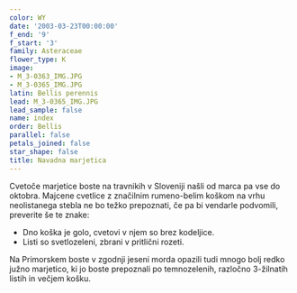 ```yaml
---
color: WY
date: '2003-03-23T00:00:00'
f_end: '9'
f_start: '3'
family: Asteraceae
flower_type: K
image:
- M_3-0363_IMG.JPG
- M_3-0365_IMG.JPG
latin: Bellis perennis
lead: M_3-0365_IMG.JPG
lead_sample: false
name: index
order: Bellis
parallel: false
petals_joined: false
star_shape: false
title: Navadna marjetica
---
```

Cvetoče marjetice boste na travnikih v Sloveniji našli od marca pa vse do oktobra. Majcene cvetlice z značilnim rumeno-belim koškom na vrhu neolistanega stebla ne bo težko prepoznati, če pa bi vendarle podvomili, preverite še te znake:

-   Dno koška je golo, cvetovi v njem so brez kodeljice.
-   Listi so svetlozeleni, zbrani v pritlični rozeti.

Na Primorskem boste v zgodnji jeseni morda opazili tudi mnogo bolj redko južno marjetico, ki jo boste prepoznali po temnozelenih, razločno 3-žilnatih listih in večjem košku.
